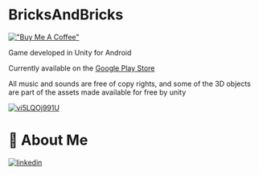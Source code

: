 # BricksAndBricks
[!["Buy Me A Coffee"](https://www.buymeacoffee.com/assets/img/custom_images/orange_img.png)](https://www.paypal.com/donate/?hosted_button_id=GMD6A9Y3XKJ2S)

Game developed in Unity for Android

Currently available on the [Google Play Store](https://play.google.com/store/apps/details?id=com.RPCompany.BricksBricks&pli=1)

All music and sounds are free of copy rights, and some of the 3D objects are part of the assets made available for free by unity


[![vi5LQOj991U](https://img.youtube.com/vi/vi5LQOj991U/hqdefault.jpg)](https://www.youtube.com/watch?v=vi5LQOj991U)


# 🚀 About Me

[![linkedin](https://img.shields.io/badge/linkedin-0A66C2?style=for-the-badge&logo=linkedin&logoColor=white)](https://www.linkedin.com/in/rfpinto/)


